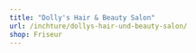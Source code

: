 ```yaml
---
title: "Dolly's Hair & Beauty Salon"
url: /inchture/dollys-hair-und-beauty-salon/
shop: Friseur
---
```

